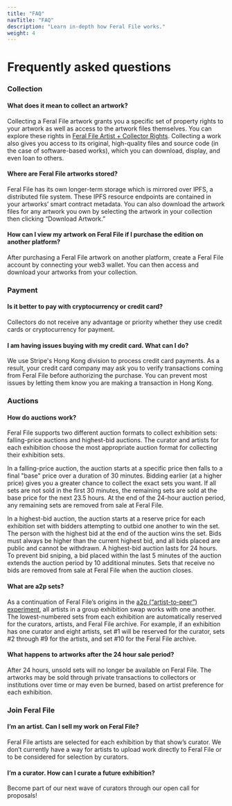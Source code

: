 ```yaml
---
title: "FAQ"
navTitle: "FAQ"
description: "Learn in-depth how Feral File works."
weight: 4
---
```


# Frequently asked questions

### Collection

#### What does it mean to collect an artwork?
Collecting a Feral File artwork grants you a specific set of property rights to your artwork as well as access to the artwork files themselves. You can explore these rights in [Feral File Artist + Collector Rights](https://feralfile.com/legal/artist-collector-rights). Collecting a work also gives you access to its original, high-quality files and source code (in the case of software-based works), which you can download, display, and even loan to others.

#### Where are Feral File artworks stored?
Feral File has its own longer-term storage which is mirrored over IPFS, a distributed file system. These IPFS resource endpoints are contained in your artworks’ smart contract metadata. You can also download the artwork files for any artwork you own by selecting the artwork in your collection then clicking “Download Artwork.”

#### How can I view my artwork on Feral File if I purchase the edition on another platform?
After purchasing a Feral File artwork on another platform, create a Feral File account by connecting your web3 wallet. You can then access and download your artworks from your collection.

### Payment

#### Is it better to pay with cryptocurrency or credit card?
Collectors do not receive any advantage or priority whether they use credit cards or cryptocurrency for payment.

#### I am having issues buying with my credit card. What can I do?
We use Stripe's Hong Kong division to process credit card payments. As a result, your credit card company may ask you to verify transactions coming from Feral File before authorizing the purchase. You can prevent most issues by letting them know you are making a transaction in Hong Kong.

### Auctions

#### How do auctions work?
Feral File supports two different auction formats to collect exhibition sets: falling-price auctions and highest-bid auctions. The curator and artists for each exhibition choose the most appropriate auction format for collecting their exhibition sets.

In a falling-price auction, the auction starts at a specific price then falls to a final "base" price over a duration of 30 minutes. Bidding earlier (at a higher price) gives you a greater chance to collect the exact sets you want. If all sets are not sold in the first 30 minutes, the remaining sets are sold at the base price for the next 23.5 hours. At the end of the 24-hour auction period, any remaining sets are removed from sale at Feral File.

In a highest-bid auction, the auction starts at a reserve price for each exhibition set with bidders attempting to outbid one another to win the set. The person with the highest bid at the end of the auction wins the set. Bids must always be higher than the current highest bid, and all bids placed are public and cannot be withdrawn. A highest-bid auction lasts for 24 hours. To prevent bid sniping, a bid placed within the last 5 minutes of the auction extends the auction period by 10 additional minutes. Sets that receive no bids are removed from sale at Feral File when the auction closes.

#### What are a2p sets?
As a continuation of Feral File’s origins in the [a2p (“artist-to-peer”) experiment](https://a2p.bitmark.com/), all artists in a group exhibition swap works with one another. The lowest-numbered sets from each exhibition are automatically reserved for the curators, artists, and Feral File archive. For example, if an exhibition has one curator and eight artists, set #1 will be reserved for the curator, sets #2 through #9 for the artists, and set #10 for the Feral File archive.

#### What happens to artworks after the 24 hour sale period?
After 24 hours, unsold sets will no longer be available on Feral File. The artworks may be sold through private transactions to collectors or institutions over time or may even be burned, based on artist preference for each exhibition.

### Join Feral File

#### I’m an artist. Can I sell my work on Feral File?
Feral File artists are selected for each exhibition by that show’s curator. We don’t currently have a way for artists to upload work directly to Feral File or to be considered for selection by curators.

#### I’m a curator. How can I curate a future exhibition?
Become part of our next wave of curators through our open call for proposals!
